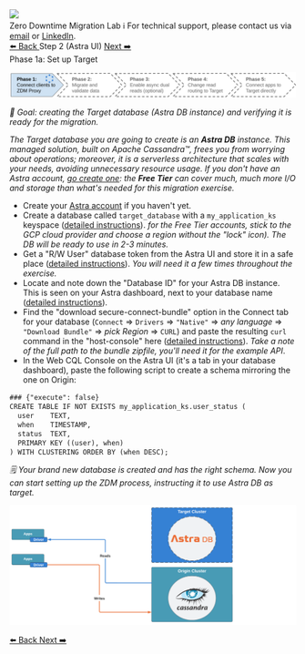 <!-- TOP -->
<div class="top">
  <img src="https://datastax-academy.github.io/katapod-shared-assets/images/ds-academy-logo.svg" />
  <div class="scenario-title-section">
    <span class="scenario-title">Zero Downtime Migration Lab</span>
    <span class="scenario-subtitle">ℹ️ For technical support, please contact us via <a href="mailto:aleksandr.volochnev@datastax.com">email</a> or <a href="https://dtsx.io/aleks">LinkedIn</a>.</span>
  </div>
</div>

<!-- NAVIGATION -->
<div id="navigation-top" class="navigation-top">
 <a href='command:katapod.loadPage?[{"step":"step1"}]' 
   class="btn btn-dark navigation-top-left">⬅️ Back
 </a>
<span class="step-count">Step 2 (Astra UI)</span>
 <a href='command:katapod.loadPage?[{"step":"step3"}]' 
    class="btn btn-dark navigation-top-right">Next ➡️
  </a>
</div>

<!-- CONTENT -->

<div class="step-title">Phase 1a: Set up Target</div>

![Phase 1a](images/p1a.png)

_🎯 Goal: creating the Target database (Astra DB instance) and verifying
it is ready for the migration._

_The Target database you are going to create is an **Astra DB** instance.
This managed solution, built on Apache Cassandra™, frees you from
worrying about operations; moreover, it is a serverless architecture
that scales with your needs, avoiding unnecessary resource usage.
If you don't have an Astra account, [go create one](https://astra.datastax.com/): the **Free Tier**
can cover much, much more I/O and storage than what's needed for
this migration exercise._

- Create your [Astra account](https://astra.datastax.com/) if you haven't yet.
- Create a database called `target_database` with a `my_application_ks` keyspace ([detailed instructions](https://awesome-astra.github.io/docs/pages/astra/create-instance/)). _for the Free Tier accounts, stick to the GCP cloud provider and choose a region without the "lock" icon). The DB will be ready to use in 2-3 minutes._
- Get a "R/W User" database token from the Astra UI and store it in a safe place ([detailed instructions](https://awesome-astra.github.io/docs/pages/astra/create-token/#c-procedure)). _You will need it a few times throughout the exercise._
- Locate and note down the "Database ID" for your Astra DB instance. This is seen on your Astra dashboard, next to your database name ([detailed instructions](https://awesome-astra.github.io/docs/pages/astra/faq/#where-should-i-find-a-database-identifier)).
- Find the "download secure-connect-bundle" option in the Connect tab for your database (`Connect` ⇒ `Drivers` ⇒ `"Native"` ⇒ _any language_ ⇒ `"Download Bundle"` ⇒ _pick Region_ ⇒ `CURL`) and paste the resulting `curl` command in the "host-console" here ([detailed instructions](https://awesome-astra.github.io/docs/pages/astra/download-scb/#c-procedure)). _Take a note of the full path to the bundle zipfile, you'll need it for the example API_.
- In the Web CQL Console on the Astra UI (it's a tab in your database dashboard), paste the following script to create a schema mirroring the one on Origin:

```cql
### {"execute": false}
CREATE TABLE IF NOT EXISTS my_application_ks.user_status (
  user    TEXT,
  when    TIMESTAMP,
  status  TEXT,
  PRIMARY KEY ((user), when)
) WITH CLUSTERING ORDER BY (when DESC);
```

_🗒️ Your brand new database is created and has the right schema.
Now you can start setting up the ZDM process, instructing it to use Astra DB as target._

![Schema, phase 1a](images/schema1a_r.png)

<!-- NAVIGATION -->
<div id="navigation-bottom" class="navigation-bottom">
 <a href='command:katapod.loadPage?[{"step":"step1"}]'
   class="btn btn-dark navigation-bottom-left">⬅️ Back
 </a>
 <a href='command:katapod.loadPage?[{"step":"step3"}]'
    class="btn btn-dark navigation-bottom-right">Next ➡️
  </a>
</div>
